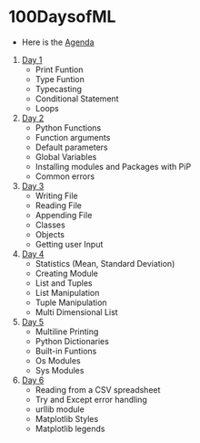 # 100DaysofML
- Here is the [Agenda](https://github.com/CoderToCode/100DaysofML/blob/master/Curriculum.md)
1. [Day 1](https://github.com/CoderToCode/100DaysofML/blob/master/Day001.ipynb)
    * Print Funtion
    * Type Funtion 
    * Typecasting
    * Conditional Statement
    * Loops
2. [Day 2](https://github.com/CoderToCode/100DaysofML/blob/master/Day002.ipynb)
    * Python Functions
    * Function arguments
    * Default parameters
    * Global Variables
    * Installing modules and Packages with PiP
    * Common errors
3. [Day 3](Day003.ipynb)
    * Writing File
    * Reading File
    * Appending File
    * Classes
    * Objects
    * Getting user Input
4. [Day 4](Day004.ipynb)
    * Statistics (Mean, Standard Deviation)
    * Creating Module
    * List and Tuples
    * List Manipulation
    * Tuple Manipulation
    * Multi Dimensional List
5. [Day 5](Day005.ipynb)
    * Multiline Printing
    * Python Dictionaries
    * Built-in Funtions
    * Os Modules
    * Sys Modules
6. [Day 6](Day006.ipynb)
    * Reading from a CSV spreadsheet
    * Try and Except error handling
    * urllib module
    * Matplotlib Styles
    * Matplotlib legends